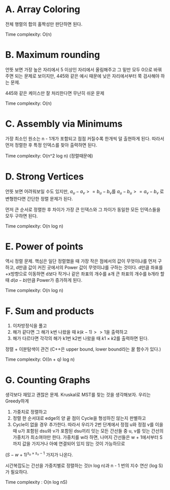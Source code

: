 # A. Array Coloring

전체 행렬의 합의 홀짝성만 판단하면 된다.

Time complexity: O(n)

# B. Maximum rounding

언뜻 보면 가장 높은 자리에서 5 이상인 자리에서 올림해주고 그 밑만 모두 0으로 바꿔주면 되는 문제로 보이지만, 445와 같은 예시 때문에 낮은 자리에서부터 쭉 검사해야 하는 문제. 

445와 같은 케이스만 잘 처리한다면 무난히 쉬운 문제

Time complexity: O(n)

# C. Assembly via Minimums

가장 최소인 원소는 n - 1개가 포함되고 점점 커질수록 한개씩 덜 출현하게 된다. 따라서 먼저 정렬한 후 특정 인덱스를 찾아 출력하면 된다.

Time complexity: O(n^2 log n) (정렬때문에)

# D. Strong Vertices

언뜻 보면 어려워보일 수도 있지만, $a_u - a_v >= b_u - b_v$를 $a_u - b_u >= a_v - b_v$ 로 변형한다면 간단한 정렬 문제가 된다. 

먼저 큰 순서로 정렬한 후 차이가 가장 큰 인덱스와 그 차이가 동일한 모든 인덱스들을 모두 구하면 된다.

Time complexity: O(n log n)

# E. Power of points

역시 정렬 문제. 핵심은 일단 정렬했을 때 가장 작은 점에서의 값이 무엇이냐를 먼저 구하고, d만큼 값이 커진 곳에서의 Power 값이 무엇이냐를 구하는 것이다.
d만큼 좌표를 +x방향으로 이동하면 d보다 작거나 같은 좌표의 개수를 a개 큰 좌표의 개수를 b개라 할 때 $d(a - b)$만큼 Power가 증가하게 된다.

Time complexity: O(n log n)

# F. Sum and products

1. 이차방정식을 풀고
2. 해가 같다면 그 해가 k번 나왔을 때 $k(k - 1) >> 1$을 출력하고
3. 해가 다르다면 각각의 해가 k1번 k2번 나왔을 때 $k1 \times k2$를 출력하면 된다.

정렬 + 이분탐색이 관건 (C++은 upper bound, lower bound라는 꿀 함수가 있다.)

Time complexity: O((n + q) log n)

# G. Counting Graphs

생각보다 재밌고 괜찮은 문제. Kruskal로 MST를 찾는 것을 생각해보자. 우리는 Greedy하게 
1. 가중치로 정렬하고
2. 정렬 한 순서대로 edge의 양 끝 점이 Cycle을 형성하진 않는지 판별하고
3. Cycle이 없을 경우 추가한다.
따라서 우리가 2번 단계에서 정점 u와 정점 v를 이을 때 u가 포함된 dsu와 v가 포함된 dsu끼리 잇는 모든 간선들 중 u, v를 잇는 간선의 가중치가 최소여야만 한다.
가중치를 w라 하면, 나머지 간선들은 w + 1에서부터 S까지 값을 가지거나 아예 연결되어 있지 않는 것이 가능하므로

$(S - w + 1)^{s_u \times s_v - 1}$
가지가 나온다. 

시간복잡도는 간선을 가중치별로 정렬하는 것(n log n)과 n - 1 번의 지수 연산 (log S)가 필요하다.

Time complexity : O(n log nS)